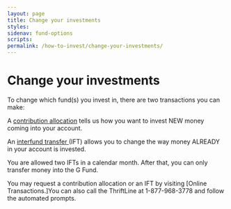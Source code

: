 ```yaml
---
layout: page
title: Change your investments
styles:
sidenav: fund-options
scripts:
permalink: /how-to-invest/change-your-investments/
---
```


# Change your investments

To change which fund(s) you invest in, there are two transactions you can make:

 A [contribution allocation](#) tells us how you want to invest NEW money coming into your account.

An [interfund transfer ](#)(IFT) allows you to change the way money ALREADY in your account is invested.

You are allowed two IFTs in a calendar month. After that, you can only transfer money into the G Fund.

You may request a contribution allocation or an IFT by visiting [Online Transactions.]You can also call the ThriftLine at 1-877-968-3778 and follow the automated prompts.
